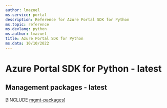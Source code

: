 ```yaml
---
author: lmazuel
ms.service: portal
description: Reference for Azure Portal SDK for Python
ms.topic: reference
ms.devlang: python
ms.author: lmazuel
title: Azure Portal SDK for Python
ms.data: 10/10/2022
---
```

# Azure Portal SDK for Python - latest

## Management packages - latest
[!INCLUDE [mgmt-packages](portal-mgmt-index.md)]